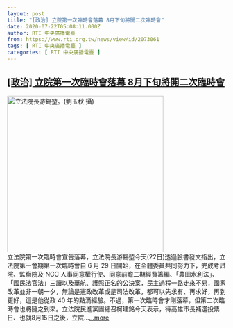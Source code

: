 ```yaml
---
layout: post
title: "[政治] 立院第一次臨時會落幕 8月下旬將開二次臨時會"
date: 2020-07-22T05:08:11.000Z
author: RTI 中央廣播電臺
from: https://www.rti.org.tw/news/view/id/2073061
tags: [ RTI 中央廣播電臺 ]
categories: [ RTI 中央廣播電臺 ]
---
```

<!--1595394491000-->
[[政治] 立院第一次臨時會落幕 8月下旬將開二次臨時會](https://www.rti.org.tw/news/view/id/2073061)
------

<div>
<img src="https://static.rti.org.tw/assets/thumbnails/2020/06/04/4a281057e7334b5fd980bd84795c6234.jpg" width="360" alt="立法院長游錫堃。(劉玉秋 攝)" title="立法院長游錫堃。(劉玉秋 攝)"><br>立法院第一次臨時會宣告落幕，立法院長游錫堃今天(22日)透過臉書發文指出，立法院第一會期第一次臨時會自&nbsp;6 月 29 日開始，在全體委員共同努力下，完成考試院、監察院及 NCC 人事同意權行使、同意前瞻二期經費籌編、「農田水利法」、「國民法官法」三讀以及華航、護照正名的公決案，民主過程一路走來不易，國家改革並非一朝一夕，無論是憲政改革或是司法改革，都可以先求有、再求好，再到更好，這是他從政 40 年的點滴經驗。不過，第一次臨時會才剛落幕，但第二次臨時會也將隨之到來。立法院民進黨團總召柯建銘今天表示，待高雄市長補選投票日、也就8月15日之後，立院...<a target="_blank" href="https://www.rti.org.tw/news/view/id/2073061">...more</a>
</div>

